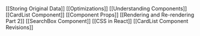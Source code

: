 [[Storing Original Data]]
[[Optimizations]]
[[Understanding Components]]
[[CardList Component]]
[[Component Props]]
[[Rendering and Re-rendering Part 2]]
[[SearchBox Component]]
[[CSS in React]]
[[CardList Component Revisions]]

